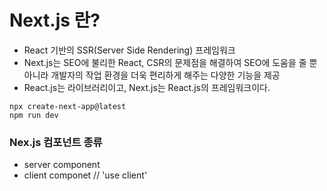 # Next.js 란?
- React 기반의 SSR(Server Side Rendering) 프레임워크
- Next.js는 SEO에 불리한 React, CSR의 문제점을 해결하여 SEO에 도움을 줄 뿐 아니라 개발자의 작업 환경을 더욱 편리하게 해주는 다양한 기능을 제공
- React.js는 라이브러리이고, Next.js는 React.js의 프레임워크이다. 
```
npx create-next-app@latest
npm run dev
```

### Nex.js 컴포넌트 종류
- server component
- client componet // 'use client' 

